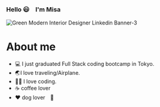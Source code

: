 ### Hello 😃　I'm Misa

![Green Modern Interior Designer Linkedin Banner-3](https://github.com/MisaMisaM/MisaMIsaM/assets/137872025/1d61a423-98d5-4bb0-8d33-17912948a7ca)
 <h1>About me</h1>

- 💻 I just graduated Full Stack coding bootcamp in Tokyo.
- 🌏I love traveling/Airplane. 
- 👩‍💻 I love coding.
- ☕️ coffee lover
- ❤️ dog lover　🐶

